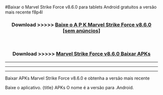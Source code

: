 #Baixar o Marvel Strike Force v8.6.0  para tablets Android gratuitos a versão mais recente f8p4l


<div align="center">
<h3>Download >>>>> <a href="https://pt-web.web.app/?pt= Marvel Strike Force v8.6.0">Baixe o A P K Marvel Strike Force v8.6.0 [sem anúncios]</a></h3><br>

<h3>Download >>>>> <a href="https://pt-web.web.app/?pt= Marvel Strike Force v8.6.0">Marvel Strike Force v8.6.0 Baixar APKs</a></h3>
</div>

----------------------------------------------------------

----------------------------------------------------------

----------------------------------------------------------

Baixar APKs Marvel Strike Force v8.6.0 e obtenha a versão mais recente

Baixe o aplicativo. {title} APKs O nome é a versão para .Android.


